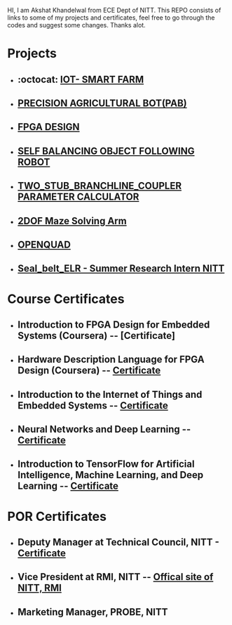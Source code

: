 HI, I am Akshat Khandelwal from ECE Dept of NITT.
This REPO consists of links to some of my projects and certificates, feel free to go through the codes and suggest some changes. Thanks alot.
# Projects
- ## :octocat: [IOT- SMART FARM](https://github.com/kakshat1205/IOT_Smart_Farm)

- ## [PRECISION AGRICULTURAL BOT(PAB)](https://github.com/kakshat1205/PAB)

- ## [FPGA DESIGN](https://github.com/kakshat1205/FPGA_Design)

- ## [SELF BALANCING OBJECT FOLLOWING ROBOT](https://github.com/kakshat1205/self-balancing-bot)

- ## [TWO_STUB_BRANCHLINE_COUPLER PARAMETER CALCULATOR](https://github.com/kakshat1205/Two_Stub_Branchline-Coupler)

- ## [2DOF Maze Solving Arm](https://github.com/kakshat1205/Genesis-19)

- ## [OPENQUAD](https://github.com/kakshat1205/openquad)

- ## [Seal_belt_ELR - Summer Research Intern NITT](https://github.com/kakshat1205/Seat_Belt_ELR)


# Course Certificates
- ## Introduction to FPGA Design for Embedded Systems (Coursera) -- [Certificate]

- ## Hardware Description Language for FPGA Design (Coursera) -- [Certificate](https://github.com/kakshat1205/Projects-Certificates/blob/main/FOLDER/Coursera%20JPCK58YCXD2S.pdf)

- ## Introduction to the Internet of Things and Embedded Systems -- [Certificate](https://github.com/kakshat1205/Projects-Certificates/blob/main/FOLDER/Coursera%20H8X9NJYLJ85J.pdf)

- ## Neural Networks and Deep Learning -- [Certificate](https://github.com/kakshat1205/Projects-Certificates/blob/main/FOLDER/Coursera%20Y7UC8AKRRR4J.pdf)

- ## Introduction to TensorFlow for Artificial Intelligence, Machine Learning, and Deep Learning -- [Certificate](https://github.com/kakshat1205/Projects-Certificates/blob/main/FOLDER/Coursera%20859NHPKPHYEQ.pdf)


# POR Certificates
- ## Deputy Manager at Technical Council, NITT - [Certificate](https://github.com/kakshat1205/Projects-Certificates/blob/main/FOLDER/Akshat%20Khandelwal.pdf)


- ## Vice President at RMI, NITT -- [Offical site of NITT, RMI](http://rmi.nitt.edu/members.html)  

- ## Marketing Manager, PROBE, NITT




